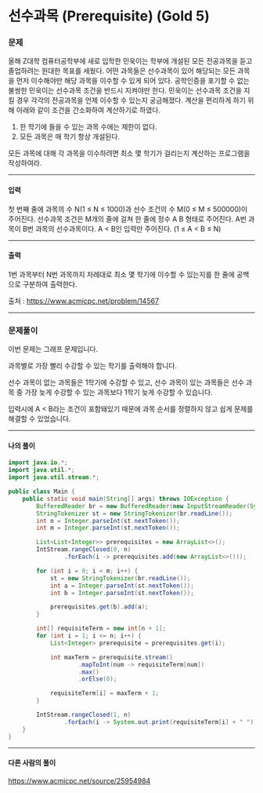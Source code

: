 # 선수과목 (Prerequisite) (Gold 5)

### 문제

올해 Z대학 컴퓨터공학부에 새로 입학한 민욱이는 학부에 개설된 모든 전공과목을 듣고 졸업하려는 원대한 목표를 세웠다. 어떤 과목들은 선수과목이 있어 해당되는 모든 과목을 먼저 이수해야만 해당 과목을 이수할 수 있게 되어 있다. 공학인증을 포기할 수 없는 불쌍한 민욱이는 선수과목 조건을 반드시 지켜야만 한다. 민욱이는 선수과목 조건을 지킬 경우 각각의 전공과목을 언제 이수할 수 있는지 궁금해졌다. 계산을 편리하게 하기 위해 아래와 같이 조건을 간소화하여 계산하기로 하였다.

1. 한 학기에 들을 수 있는 과목 수에는 제한이 없다.
2. 모든 과목은 매 학기 항상 개설된다.

모든 과목에 대해 각 과목을 이수하려면 최소 몇 학기가 걸리는지 계산하는 프로그램을 작성하여라.

---

#### 입력

첫 번째 줄에 과목의 수 N(1 ≤ N ≤ 1000)과 선수 조건의 수 M(0 ≤ M ≤ 500000)이 주어진다. 선수과목 조건은 M개의 줄에 걸쳐 한 줄에 정수 A B 형태로 주어진다. A번 과목이 B번 과목의 선수과목이다. A < B인 입력만 주어진다. (1 ≤ A < B ≤ N)

---

#### 출력

1번 과목부터 N번 과목까지 차례대로 최소 몇 학기에 이수할 수 있는지를 한 줄에 공백으로 구분하여 출력한다.

출처 : https://www.acmicpc.net/problem/14567

---

### 문제풀이

이번 문제는 그래프 문제입니다.

과목별로 가장 빨리 수강할 수 있는 학기를 출력해야 합니다.

선수 과목이 없는 과목들은 1학기에 수강할 수 있고, 선수 과목이 있는 과목들은 선수 과목 중 가장 늦게 수강할 수 있는 과목보다 1학기 늦게 수강할 수 있습니다.

입력시에 A < B라는 조건이 포함돼있기 때문에 과목 순서를 정렬하지 않고 쉽게 문제를 해결할 수 있었습니다.

---

#### 나의 풀이

~~~java
import java.io.*;
import java.util.*;
import java.util.stream.*;

public class Main {
    public static void main(String[] args) throws IOException {
        BufferedReader br = new BufferedReader(new InputStreamReader(System.in));
        StringTokenizer st = new StringTokenizer(br.readLine());
        int n = Integer.parseInt(st.nextToken());
        int m = Integer.parseInt(st.nextToken());

        List<List<Integer>> prerequisites = new ArrayList<>();
        IntStream.rangeClosed(0, n)
                .forEach(i -> prerequisites.add(new ArrayList<>()));

        for (int i = 0; i < m; i++) {
            st = new StringTokenizer(br.readLine());
            int a = Integer.parseInt(st.nextToken());
            int b = Integer.parseInt(st.nextToken());

            prerequisites.get(b).add(a);
        }

        int[] requisiteTerm = new int[n + 1];
        for (int i = 1; i <= n; i++) {
            List<Integer> prerequisite = prerequisites.get(i);

            int maxTerm = prerequisite.stream()
                    .mapToInt(num -> requisiteTerm[num])
                    .max()
                    .orElse(0);

            requisiteTerm[i] = maxTerm + 1;
        }

        IntStream.rangeClosed(1, n)
                .forEach(i -> System.out.print(requisiteTerm[i] + " "));
    }
}
~~~

---

#### 다른 사람의 풀이

https://www.acmicpc.net/source/25954984
